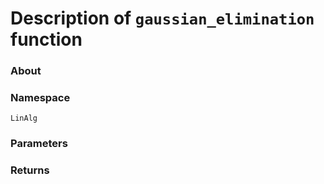 # Description of `gaussian_elimination` function
### About

### Namespace 
`LinAlg`
### Parameters

### Returns